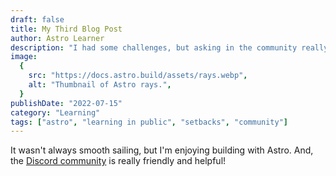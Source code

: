 ```yaml
---
draft: false
title: My Third Blog Post
author: Astro Learner
description: "I had some challenges, but asking in the community really helped!"
image:
  {
    src: "https://docs.astro.build/assets/rays.webp",
    alt: "Thumbnail of Astro rays.",
  }
publishDate: "2022-07-15"
category: "Learning"
tags: ["astro", "learning in public", "setbacks", "community"]
---
```


It wasn't always smooth sailing, but I'm enjoying building with Astro. And, the [Discord community](https://astro.build/chat) is really friendly and helpful!
